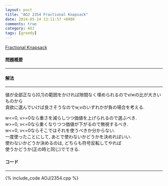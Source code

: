 ```yaml
---
layout: post
title: "AOJ 2354 Fractional Knapsack"
date: 2014-05-24 13:11:57 +0900
comments: true
category: AOJ
tags: [greedy]
---
```


[Fractional Knapsack](http://judge.u-aizu.ac.jp/onlinejudge/description.jsp?id=2354)

#### 問題概要

****

#### 解法

****

値が全部正なら[0,1]の範囲をかければ隙間なく埋められるのでv/wの比が大きいものから  
貪欲に選んでいけば良さそうなのでw,vのいずれかが負の場合を考える.   
  
w<=0, v>=0なら重さを減らしつつ価値を上げられるので選ぶべき.  
w>=0, v<=0なら重くなりつつ価値が下がるので無視するべき.  
w<=0, v<=0ならそこではそれを使うべきか分からない.  
一度使ったことにして, あとで使わないかどうかを決めればいい.  
使わないかどうか決めるのは, どちらも符号反転してやれば  
使うかどうか(正の時と同じ)でできる.  

#### コード

****

{% include_code AOJ/2354.cpp %}
